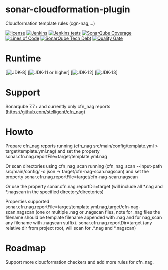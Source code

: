 # sonar-cloudformation-plugin
Cloudformation template rules (cgn-nag,...)

[![license](https://img.shields.io/github/license/Hack23/sonar-cloudformation-plugin.svg)](https://github.com/Hack23/sonar-cloudformation-plugin/raw/master/LICENSE.txt)
[![Jenkins](https://img.shields.io/jenkins/s/https/www.hack23.com/jenkins/view/Tools/job/sonar-cloudformation-plugin.svg)](https://www.hack23.com/jenkins/view/Tools/job/sonar-cloudformation-plugin/)
[![Jenkins tests](https://img.shields.io/jenkins/t/https/www.hack23.com/jenkins/view/Tools/job/sonar-cloudformation-plugin.svg)](https://www.hack23.com/jenkins/view/Tools/job/sonar-cloudformation-plugin/lastCompletedBuild/testReport/)
[![SonarQube Coverage](https://www.hack23.com/sonar/api/badges/measure?key=com.hack23.sonar%3Asonar-cloudformation-plugin&metric=coverage)](https://www.hack23.com/sonar/component_measures/domain/Coverage?id=com.hack23.sonar%3Asonar-cloudformation-plugin)
[![Lines of Code](https://www.hack23.com/sonar/api/project_badges/measure?project=com.hack23.sonar%3Asonar-cloudformation-plugin&metric=ncloc)](https://www.hack23.com/sonar/dashboard?id=com.hack23.sonar%3Asonar-cloudformation-plugin)
[![SonarQube Tech Debt](https://www.hack23.com/sonar/api/badges/measure?key=com.hack23.sonar%3Asonar-cloudformation-plugin&metric=sqale_debt_ratio)](https://www.hack23.com/sonar/component_measures?id=com.hack23.sonar%3Asonar-cloudformation-plugin)
[![Quality Gate](https://www.hack23.com/sonar/api/project_badges/measure?project=com.hack23.sonar%3Asonar-cloudformation-plugin&metric=alert_status)](https://www.hack23.com/sonar/dashboard?id=com.hack23.sonar%3Asonar-cloudformation-plugin)


# Runtime

[![JDK-8](https://img.shields.io/badge/jdk-8-green.svg)]
[![JDK-11 or higher](https://img.shields.io/badge/jdk-11-orange.svg)]
[![JDK-12](https://img.shields.io/badge/jdk-12-orange.svg)]
[![JDK-13](https://img.shields.io/badge/jdk-13-orange.svg)]


# Support

Sonarqube 7.7+ and currently only cfn_nag reports (https://github.com/stelligent/cfn_nag)

# Howto

Prepare cfn_nag reports running (cfn_nag src/main/config/template.yml > target/template.yml.nag)
and set the property sonar.cfn.nag.reportFile=target/template.yml.nag

Or scan directories using cfn_nag_scan running (cfn_nag_scan  --input-path src/main/config/ -o json -> target/cfn-nag-scan.nagscan) and set the property sonar.cfn.nag.reportFile=target/cfn-nag-scan.nagscan 

Or use the property sonar.cfn.nag.reportDir=target (will include all *.nag and *.nagscan in the specified directory/directories)

Properties supported 
sonar.cfn.nag.reportFile=target/template.yml.nag,target/cfn-nag-scan.nagscan (one or multiple .nag or .nagscan files, note for .nag files the filename should be template filename appended with .nag and for nag_scan any filename with .nagscan suffix).
sonar.cfn.nag.reportDir=target (any relative dir from project root, will scan for .*.nag and *.nagscan)

# Roadmap

Support more cloudformation checkers and add more rules for cfn_nag.  
